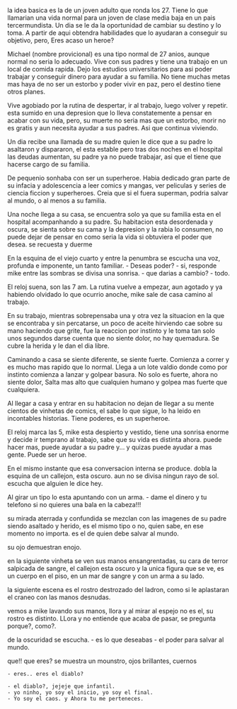 la idea basica es la de un joven adulto que ronda los 27. Tiene lo que llamarian una vida normal para un joven de clase media baja en un pais tercermundista. Un dia se le da la oportunidad de cambiar su destino y lo toma. A partir de aqui obtendra habilidades que lo ayudaran a conseguir su objetivo, pero, Eres acaso un heroe?

Michael (nombre provicional) es una tipo normal de 27 anios, aunque normal no seria lo adecuado. Vive con sus padres y tiene una trabajo en un local de comida rapida. Dejo los estudios universitarios para asi poder trabajar y conseguir dinero para ayudar a su familia. No tiene muchas metas mas haya de no ser un estorbo y poder vivir en paz, pero el destino tiene otros planes. 

Vive agobiado por la rutina de despertar, ir al trabajo, luego volver y repetir. esta sumido en una depresion que lo lleva constatemente a pensar en acabar con su vida, pero, su muerte no seria mas que un estorbo, morir no es gratis y aun necesita ayudar a sus padres. Asi que continua viviendo.

Un dia recibe una llamada de su madre quien le dice que a su padre lo asaltaron y dispararon, el esta estable pero tras dos noches en el hospital las deudas aumentan, su padre ya no puede trabajar, asi que el tiene que hacerse cargo de su familia.

De pequenio sonhaba con ser un superheroe. Habia dedicado gran parte de su infacia y adolescencia a leer comics y mangas, ver peliculas y series de ciencia ficcion y superheroes. Creia que si el fuera superman, podria salvar al mundo, o al menos a su familia.

Una noche llega a su casa, se encuentra solo ya que su familia esta en el hospital acompanhando a su padre. Su habitacion esta desordenada y oscura, se sienta sobre su cama y la depresion y la rabia lo consumen, no puede dejar de pensar en como seria la vida si obtuviera el poder que desea.
se recuesta y duerme

En la esquina de el viejo cuarto y entre la penumbra se escucha una voz, profunda e imponente, un tanto familiar. 
	- Deseas poder?
	- si, responde mike
entre las sombras se divisa una sonrisa.
	- que darias a cambio?
	- todo.


El reloj suena, son las 7 am. La rutina vuelve a empezar, aun agotado y ya habiendo olvidado lo que ocurrio anoche, mike sale de casa camino al trabajo.


En su trabajo, mientras sobrepensaba una y otra vez la situacion en la que se encontraba y sin percatarse, un poco de aceite hirviendo cae sobre su mano haciendo que grite, fue la reaccion por instinto y le toma tan solo unos segundos darse cuenta que no siente dolor, no hay quemadura. Se cubre la herida y le dan el dia libre.

Caminando a casa se siente diferente, se siente fuerte. Comienza a correr y es mucho mas rapido que lo normal. Llega a un lote valdio donde como por instinto comienza a lanzar y golpear basura. No solo es fuerte, ahora no siente dolor, Salta mas alto que cualquien humano y golpea mas fuerte que cualquiera. 

Al llegar a casa  y entrar en su habitacion no dejan de llegar a su mente cientos de vinhetas de comics, el sabe lo que sigue, lo ha leido en incontables historias. Tiene poderes, es un superheroe.


El reloj marca las 5, mike esta despierto y vestido, tiene una sonrisa enorme y decide ir temprano al trabajo, sabe que su vida es distinta ahora. puede hacer mas, puede ayudar a su padre y... y quizas puede ayudar a mas gente. Puede ser un heroe.

En el mismo instante que esa conversacion interna se produce. dobla la esquina de un callejon, esta oscuro. aun no se divisa ningun rayo de sol. escucha que alguien le dice hey.

Al girar un tipo lo esta apuntando con un arma. 
	- dame el dinero y tu telefono si no quieres una bala en la cabeza!!!

su mirada aterrada y confundida se mezclan con las imagenes de su padre siendo asaltado y herido, es el mismo tipo o no, quien sabe, en ese momento no importa. es el de quien debe salvar al mundo.

su ojo demuestran enojo.

en la siguiente vinheta se ven sus manos ensangrentadas, su cara de terror salpicada de sangre, el callejon esta oscuro y la unica figura que se ve, es un cuerpo en el piso, en un mar de sangre y con un arma a su lado.

la siguiente escena es el rostro destrozado del ladron, como si le aplastaran el craneo con las manos desnudas.


vemos a mike lavando sus manos, llora y al mirar al espejo no es el, su rostro es distinto. 
LLora y no entiende que acaba de pasar, se pregunta porque?, como?.

de la oscuridad se escucha. 
	- es lo que deseabas
	- el poder para salvar al mundo.

que!! que eres? 
se muestra un mounstro, ojos brillantes, cuernos 

	- eres.. eres el diablo?

	- el diablo?, jejeje que infantil.
	- yo ninho, yo soy el inicio, yo soy el final.
	- Yo soy el caos. y Ahora tu me perteneces.

